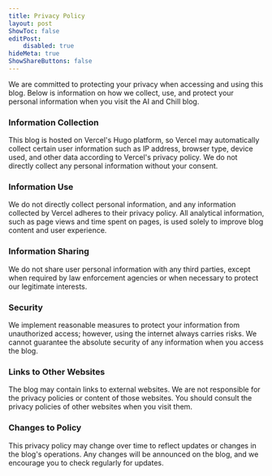 ```yaml
---
title: Privacy Policy
layout: post
ShowToc: false
editPost:
    disabled: true
hideMeta: true
ShowShareButtons: false
---
```


We are committed to protecting your privacy when accessing and using this blog. Below is information on how we collect, use, and protect your personal information when you visit the AI and Chill blog.

### Information Collection

This blog is hosted on Vercel's Hugo platform, so Vercel may automatically collect certain user information such as IP address, browser type, device used, and other data according to Vercel's privacy policy. We do not directly collect any personal information without your consent.

### Information Use

We do not directly collect personal information, and any information collected by Vercel adheres to their privacy policy. All analytical information, such as page views and time spent on pages, is used solely to improve blog content and user experience.

### Information Sharing

We do not share user personal information with any third parties, except when required by law enforcement agencies or when necessary to protect our legitimate interests.

### Security

We implement reasonable measures to protect your information from unauthorized access; however, using the internet always carries risks. We cannot guarantee the absolute security of any information when you access the blog.

### Links to Other Websites

The blog may contain links to external websites. We are not responsible for the privacy policies or content of those websites. You should consult the privacy policies of other websites when you visit them.

### Changes to Policy

This privacy policy may change over time to reflect updates or changes in the blog's operations. Any changes will be announced on the blog, and we encourage you to check regularly for updates.

